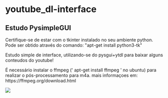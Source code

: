 # youtube_dl-interface

<h2>Estudo PysimpleGUI</h2>

<p>Certifique-se de estar com o tkinter instalado no seu ambiente python. Pode ser obtido através do comando: "apt-get install python3-tk"</p>
<p>Estudo simple de interface, utilizando-se do pysgui+ytdl para baixar alguns conteudos do youtube!</p>
<p>É necessário instalar o ffmpeg (' apt-get install ffmpeg ' no ubuntu) para realizar o pós-processamento para m4a. mais informaçoes em: https://ffmpeg.org/download.html</p>

<img src=https://i.ibb.co/K701Z23/Captura-de-tela-de-2021-03-16-01-56-23.png>
